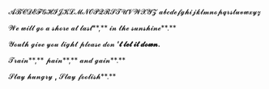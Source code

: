 𝓐𝓑𝓒𝓓𝓔𝓕𝓖𝓗𝓘𝓙𝓚𝓛𝓜𝓝𝓞𝓟𝓠𝓡𝓢𝓣𝓤𝓥𝓦𝓧𝓨𝓩
 𝓪𝓫𝓬𝓭𝓮𝓯𝓰𝓱𝓲𝓳𝓴𝓵𝓶𝓷𝓸𝓹𝓺𝓻𝓼𝓽𝓾𝓿𝔀𝔁𝔂𝔃





𝓦𝓮 𝔀𝓲𝓵𝓵 𝓰𝓸 𝓪 𝓼𝓱𝓸𝓻𝓮 𝓪𝓽 𝓵𝓪𝓼𝓽**,** 𝓲𝓷 𝓽𝓱𝓮 𝓼𝓾𝓷𝓼𝓱𝓲𝓷𝓮**.**



𝓨𝓸𝓾𝓽𝓱 𝓰𝓲𝓿𝓮 𝔂𝓸𝓾 𝓵𝓲𝓰𝓱𝓽 𝓹𝓵𝓮𝓪𝓼𝓮 𝓭𝓸𝓷 **‘**𝓽 𝓵𝓮𝓽 𝓲𝓽 𝓭𝓸𝔀𝓷**.**



𝓣𝓻𝓪𝓲𝓷**,** 𝓹𝓪𝓲𝓷**,** 𝓪𝓷𝓭 𝓰𝓪𝓲𝓷**.**



𝓢𝓽𝓪𝔂  𝓱𝓾𝓷𝓰𝓻𝔂 **,** 𝓢𝓽𝓪𝔂  𝓯𝓸𝓸𝓵𝓲𝓼𝓱**.**

